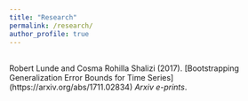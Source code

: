 ```yaml
---
title: "Research"
permalink: /research/
author_profile: true
---
```

<br>
Robert Lunde and Cosma Rohilla Shalizi (2017). [Bootstrapping Generalization Error Bounds for Time Series](https://arxiv.org/abs/1711.02834)  <i>Arxiv e-prints</i>.
<br>

